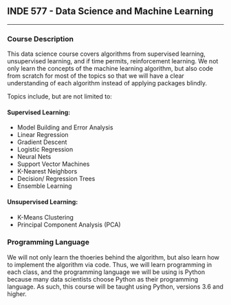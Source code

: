 ## INDE 577 - Data Science and Machine Learning 
--------------------------------  

### Course Description

This data science course covers algorithms from supervised learning, unsupervised learning, and if time permits, reinforcement learning. We not only learn the concepts of the machine learning algorithm, but also code from scratch for most of the topics so that we will have a clear understanding of each algorithm instead of applying packages blindly.  

Topics include, but are not limited to:   

#### Supervised Learning:   
* Model Building and Error Analysis
* Linear Regression
* Gradient Descent
* Logistic Regression
* Neural Nets
* Support Vector Machines
* K-Nearest Neighbors
* Decision/ Regression Trees
* Ensemble Learning   

#### Unsupervised Learning:
* K-Means Clustering
* Principal Component Analysis (PCA)
      
### Programming Language  
We will not only learn the thoeries behind the algorithm, but also learn how to implement the algorithm via code. Thus, we will learn programming in each class, and the programming language we will be using is Python because many data scientists choose Python as their programming language. As such, this course will be taught using Python, versions 3.6 and higher.

